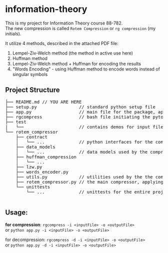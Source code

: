 # information-theory

This is my project for Information Theory course 88-782. <br>
The new compression is called `Rotem Compression` or `rg compression` (my initials).

It utilize 4 methods, described in the attached PDF file:
<ol>
<li>Lempel-Ziv-Welch method  (the method in active use here)</li>
<li>Huffman method</li>
<li>Lempel-Ziv-Welch method + Huffman for encoding the results</li>
<li>"Words Encoding" - using Huffman method to encode words instead of singular symbols</li>
</ol>


<h2>Project Structure</h2>
<pre>
├── README.md // YOU ARE HERE
├── setup.py                // standard python setup file
├── app.py                  // main file for the package, applying the compression on user input
├── rgcompress              // bash file initiating the pyton app.py
├── test                    
|   └──                     // contains demos for input file, zip compression and rg compression
└── rotem_compressor
    ├── contract
    │   └── ...             // python interfaces for the compression methods
    ├── data_models
    │   └── ...             // data models used by the compression methods
    ├── huffman_compression
    │   └── ...
    ├── lzw.py
    ├── words_encoder.py
    ├── utils.py            // utilities used by the the compression methods 
    ├── rotem_compressor.py // the main compressor, applying multiple compressions in a row
    └── unittests
        └── ...             // unittests for the entire project 

</pre>

<h2>Usage:</h2>

<b>for compression</b>:
`rgcompress -i <inputFile> -o <outputFile>`<br>
or `python app.py -i <inputFile> -o <outputFile>`


for decompression: 
 `rgcompress -d -i <inputFile> -o <outputFile>`<br>
or `python app.py -d -i <inputFile> -o <outputFile>`
